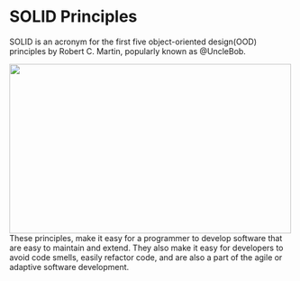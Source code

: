 # SOLID Principles
SOLID is an acronym for the first five object-oriented design(OOD) principles by Robert C. Martin, popularly known as @UncleBob.

<a href="url"><img src="https://miro.medium.com/max/909/1*yO6YGExWLJl5VOUL61xXvQ.jpeg" align="left" height="300" width="500"></a>

<!-- * Single responsibility principle: a class should have one, and only one, reason to change;
* Open-closed principle: it should be possible to extend the behavoir of a class without  modifying it;
* Liskov Substitution principle: subclasses should be substitutable for their superclasses;
* Interface segregation principle: many small, client-specific interfaces are better than one general purpose interface;
* Dependency inversion principle: depends on abstractions not concretions; -->
<br/>
These principles, make it easy for a programmer to develop software that are easy to maintain and extend. They also make it easy for developers to avoid code smells, easily refactor code, and are also a part of the agile or adaptive software development.
